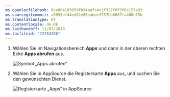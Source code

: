 ```yaml
---
ms.openlocfilehash: 6ce004105059fb94a4fc4c1f327f8f3f8c157a92
ms.sourcegitcommit: a5853ef44ed52e80eabee3757bb6887fa400b75b
ms.translationtype: HT
ms.contentlocale: de-DE
ms.lasthandoff: 11/07/2019
ms.locfileid: "73784286"
---
```

1. Wählen Sie im Navigationsbereich **Apps** und dann in der oberen rechten Ecke **Apps abrufen** aus.
   
     ![Symbol „Apps abrufen“](./media/powerbi-service-apps-get-more-apps/power-bi-service-apps-get-apps-1-app-line.png)
2. Wählen Sie in AppSource die Registerkarte **Apps** aus, und suchen Sie den gewünschten Dienst.
   
    ![Registerkarte „Apps“ in AppSource](./media/powerbi-service-apps-get-more-apps/power-bi-appsource-apps.png)

